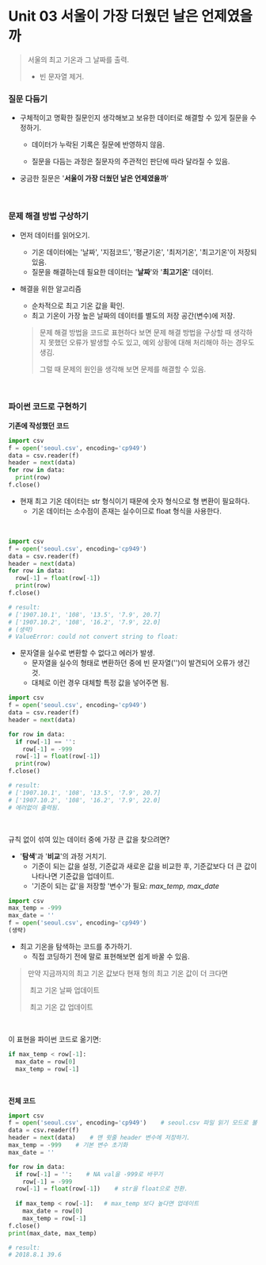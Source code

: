 

# Unit 03 서울이 가장 더웠던 날은 언제였을까

> 서울의 최고 기온과 그 날짜를 출력.
>
> + 빈 문자열 제거.

### 질문 다듬기

- 구체적이고 명확한 질문인지 생각해보고 보유한 데이터로 해결할 수 있게 질문을 수정하기.
  - 데이터가 누락된 기록은 질문에 반영하지 않음.
  
  - 질문을 다듬는 과정은 질문자의 주관적인 판단에 따라 달라질 수 있음.
  
- 궁금한 질문은 '**서울이 가장 더웠던 날은 언제였을까**'

<br>

### 문제 해결 방법 구상하기

- 먼저 데이터를 읽어오기.	

  - 기온 데이터에는 '날짜', '지점코드', '평균기온', '최저기온', '최고기온'이 저장되있음.
  - 질문을 해결하는데 필요한 데이터는 '**날짜**'와 '**최고기온**' 데이터.

- 해결을 위한 알고리즘

  - 순차적으로 최고 기온 값을 확인.
  - 최고 기온이 가장 높은 날짜의 데이터를 별도의 저장 공간(변수)에 저장.

  > 문제 해결 방법을 코드로 표현하다 보면 문제 해결 방법을 구상할 때 생각하지 못했던 오류가 발생할 수도 있고, 예외 상황에 대해 처리해야 하는 경우도 생김.
  >
  > 그럴 때 문제의 원인을 생각해 보면 문제를 해결할 수 있음.

<br>

### 파이썬 코드로 구현하기

**기존에 작성했던 코드**

~~~python
import csv
f = open('seoul.csv', encoding='cp949')
data = csv.reader(f)
header = next(data)
for row in data:
  print(row)
f.close()
~~~

- 현재 최고 기온 데이터는 str 형식이기 때문에 숫자 형식으로 형 변환이 필요하다.
  - 기온 데이터는 소수점이 존재는 실수이므로 float 형식을 사용한다.

<br>

~~~python
import csv
f = open('seoul.csv', encoding='cp949')
data = csv.reader(f)
header = next(data)
for row in data:
  row[-1] = float(row[-1])
  print(row)
f.close()

# result:
# ['1907.10.1', '108', '13.5', '7.9', 20.7]
# ['1907.10.2', '108', '16.2', '7.9', 22.0]
# (생략)
# ValueError: could not convert string to float: 

~~~

- 문자열을 실수로 변환할 수 없다고 에러가 발생.
  - 문자열을 실수의 형태로 변환하던 중에 빈 문자열('')이 발견되어 오류가 생긴 것.
  - 대체로 이런 경우 대체할 특정 값을 넣어주면 됨.

~~~python
import csv
f = open('seoul.csv', encoding='cp949')
data = csv.reader(f)
header = next(data)

for row in data:
  if row[-1] == '':
    row[-1] = -999
  row[-1] = float(row[-1])
  print(row)
f.close()

# result:
# ['1907.10.1', '108', '13.5', '7.9', 20.7]
# ['1907.10.2', '108', '16.2', '7.9', 22.0]
# 에러없이 출력됨.
~~~

<br>

규칙 없이 섞여 있는 데이터 중에 가장 큰 값을 찾으려면?

- '**탐색**'과 '**비교**'의 과정 거치기.
  - 기준이 되는 값을 설정, 기준값과 새로운 값을 비교한 후, 기준값보다 더 큰 값이 나타나면 기준값을 업데이트.
  - '기준이 되는 값'을 저장할 '변수'가 필요: *max_temp, max_date*

~~~python
import csv
max_temp = -999
max_date = ''
f = open('seoul.csv', encoding='cp949')
(생략)
~~~

- 최고 기온을 탐색하는 코드를 추가하기.
  - 직접 코딩하기 전에 말로 표현해보면 쉽게 바꿀 수 있음.

> 만약 지금까지의 최고 기온 값보다 현재 형의 최고 기온 값이 더 크다면
>
> ​	최고 기온 날짜 업데이트
>
> ​	최고 기온 값 업데이트

<br>

이 표현을 파이썬 코드로 옮기면:

~~~python
if max_temp < row[-1]:
  max_date = row[0]
  max_temp = row[-1]
~~~

<br>

**전체 코드**

~~~python
import csv
f = open('seoul.csv', encoding='cp949')    # seoul.csv 파일 읽기 모드로 불러오기
data = csv.reader(f)
header = next(data)    # 맨 윗줄 header 변수에 저장하기.
max_temp = -999    # 기본 변수 초기화
max_date = ''

for row in data:
  if row[-1] = '':    # NA val을 -999로 바꾸기
    row[-1] = -999
  row[-1] = float(row[-1])    # str을 float으로 전환.
  
  if max_temp < row[-1]:   # max_temp 보다 높다면 업데이트
    max_date = row[0]
    max_temp = row[-1]
f.close()
print(max_date, max_temp)

# result: 
# 2018.8.1 39.6
~~~
